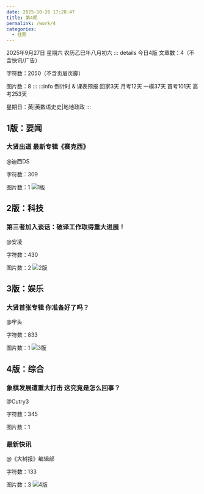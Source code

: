 ```yaml
---
date: 2025-10-26 17:28:47
title: 第4期
permalink: /work/4
categories:
  - 往期
---
```

2025年9月27日 星期六 农历乙巳年八月初六
::: details 今日4版
文章数：4（不含快讯/广告）

字符数：2050（不含页眉页脚）

图片数：8
:::
:::info 倒计时 & 课表预报
回家3天 月考12天 一模37天 首考101天 高考253天

星期日：英|英数语史史|地地政政
:::
## 1版：要闻
### 大贤出道 最新专辑《赛克西》
@迪西DS

字符数：309

图片数：1
![1版](/4/1.png)
## 2版：科技
### 第三者加入谈话：破译工作取得重大进展！
@安凌

字符数：430

图片数：2
![2版](/4/2.png)
## 3版：娱乐
### 大贤首张专辑 你准备好了吗？
@牢头

字符数：833

图片数：1
![3版](/4/3.png)
## 4版：综合
### 象棋发展遭重大打击 这究竟是怎么回事？
@Cutry3

字符数：345

图片数：1

### 最新快讯
@《大树报》编辑部

字符数：133

图片数：3
![4版](/4/4.png)